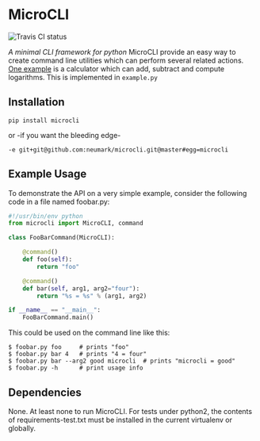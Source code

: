 MicroCLI
==========
![Travis CI status](https://travis-ci.org/neumark/microcli.svg)

*A minimal CLI framework for python*
MicroCLI provide an easy way to create command line utilities
which can perform several related actions. [One example](https://github.com/neumark/microcli/blob/master/example.py) is a calculator which can add, subtract and 
compute logarithms. This is implemented in ```example.py```

Installation
---

```
pip install microcli
```

or -if you want the bleeding edge-

```
-e git+git@github.com:neumark/microcli.git@master#egg=microcli

```

Example Usage
---
To demonstrate the API on a very simple example, consider
the following code in a file named foobar.py:

```python
#!/usr/bin/env python
from microcli import MicroCLI, command

class FooBarCommand(MicroCLI):

    @command()
    def foo(self):
        return "foo"

    @command()
    def bar(self, arg1, arg2="four"):
        return "%s = %s" % (arg1, arg2)

if __name__ == "__main__":
    FooBarCommand.main()
```

This could be used on the command line like this:

```
$ foobar.py foo     # prints "foo"
$ foobar.py bar 4   # prints "4 = four"
$ foobar.py bar --arg2 good microcli  # prints "microcli = good"
$ foobar.py -h      # print usage info
```

Dependencies
---
None. At least none to run MicroCLI. For tests under python2, the contents of requirements-test.txt must be installed in the current virtualenv or globally.
